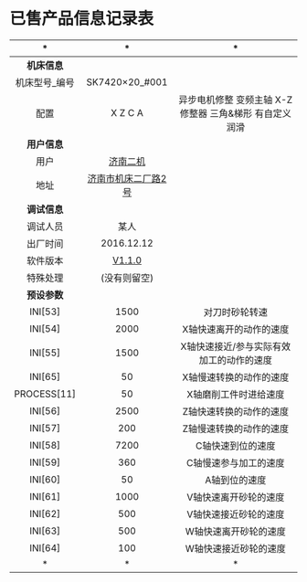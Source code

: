 # 已售产品信息记录表

|*|*|*|
|:----:|:----:|:----:|
|**机床信息**|||
|机床型号_编号|SK7420×20_#001|
|配置|X Z C A|异步电机修整 变频主轴 X-Z修整器 三角&梯形 有自定义润滑
|**用户信息**||
|用户|[济南二机](http://www.jiermt.com/)
|地址|[济南市机床二厂路2号](http://f.amap.com/3LzST_06326kL)
|**调试信息**||
|调试人员|某人
|出厂时间|2016.12.12
|软件版本|[V1.1.0](https://github.com/nie11kun/Programing_NC/releases/tag/V1.1.0)
|特殊处理|(没有则留空)
|**预设参数**||
|INI[53]|1500|对刀时砂轮转速
|INI[54]|2000|X轴快速离开的动作的速度
|INI[55]|1500|X轴快速接近/参与实际有效加工的动作的速度
|INI[65]|50|X轴慢速转换的动作的速度
|PROCESS[11]|50|X轴磨削工件时进给速度
|INI[56]|2500|Z轴快速转换的动作的速度
|INI[57]|200|Z轴慢速转换的动作的速度
|INI[58]|7200|C轴快速到位的速度
|INI[59]|360|C轴慢速参与加工的速度
|INI[60]|50|A轴到位的速度
|INI[61]|1000|V轴快速离开砂轮的速度
|INI[62]|500|V轴快速接近砂轮的速度
|INI[63]|500|W轴快速离开砂轮的速度
|INI[64]|100|W轴快速接近砂轮的速度
|*|*|*|

